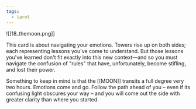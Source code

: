 ```yaml
---
tags:
  - tarot
---
```

![[18_themoon.png]]

This card is about navigating your emotions. Towers rise up on both sides; each representing lessons you've come to understand. But those lessons you've learned don't fit exactly into this new context—and so you must navigate the confusion of "rules" that have, unfortunately, become stifling, and lost their power.

Something to keep in mind is that the [[MOON]] transits a full degree very two hours. Emotions come and go. Follow the path ahead of you – even if its confusing light obscures your way – and you will come out the side with greater clarity than where you started.